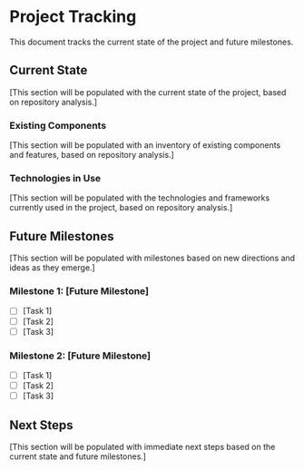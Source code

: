 # Project Tracking

This document tracks the current state of the project and future milestones.

## Current State

[This section will be populated with the current state of the project, based on repository analysis.]

### Existing Components

[This section will be populated with an inventory of existing components and features, based on repository analysis.]

### Technologies in Use

[This section will be populated with the technologies and frameworks currently used in the project, based on repository analysis.]

## Future Milestones

[This section will be populated with milestones based on new directions and ideas as they emerge.]

### Milestone 1: [Future Milestone]
- [ ] [Task 1]
- [ ] [Task 2]
- [ ] [Task 3]

### Milestone 2: [Future Milestone]
- [ ] [Task 1]
- [ ] [Task 2]
- [ ] [Task 3]

## Next Steps

[This section will be populated with immediate next steps based on the current state and future milestones.] 